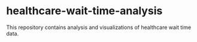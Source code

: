 # healthcare-wait-time-analysis
This repository contains analysis and visualizations of healthcare wait time data.
